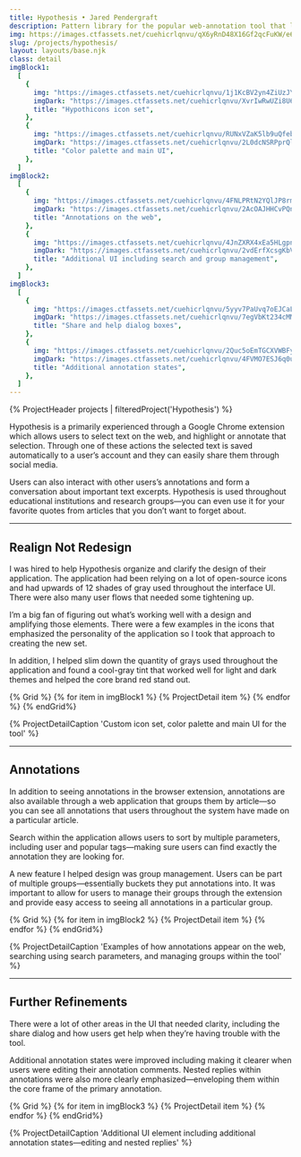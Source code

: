 ```yaml
---
title: Hypothesis • Jared Pendergraft
description: Pattern library for the popular web-annotation tool that lets you annotate the web, with anyone, anywhere
img: https://images.ctfassets.net/cuehicrlqnvu/qX6yRnD48X16Gf2qcFuKW/e69e79b7d131ed0b9d1e375d31ecffbc/hypothesis-feature-light.jpg?h=630&w=1200&fit=fill&f=face
slug: /projects/hypothesis/
layout: layouts/base.njk
class: detail
imgBlock1:
  [
    {
      img: "https://images.ctfassets.net/cuehicrlqnvu/1j1KcBV2yn4ZiUzJY0oRit/269bdde9967579dda9adffcea58485e9/hypothesis-1-light.svg",
      imgDark: "https://images.ctfassets.net/cuehicrlqnvu/XvrIwRwUZi8U6IH1GxX18/024f581b438f89e40182e188798112e7/hypothesis-1-dark.svg",
      title: "Hypothicons icon set",
    },
    {
      img: "https://images.ctfassets.net/cuehicrlqnvu/RUNxVZaK5lb9uQfebmORL/2e1e0e28b8efd520e73159d26e3aab29/hypothesis-2-light.svg",
      imgDark: "https://images.ctfassets.net/cuehicrlqnvu/2L0dcNSRPprQlybFxTjkKV/457518569f9fd4ec17b088bbec44852d/hypothesis-2-dark.svg",
      title: "Color palette and main UI",
    },
  ]
imgBlock2:
  [
    {
      img: "https://images.ctfassets.net/cuehicrlqnvu/4FNLPRtN2YQlJP8rmJEwxg/3bf21fc5f4727c3dfb172563ad23a295/hypothesis-3-light.svg",
      imgDark: "https://images.ctfassets.net/cuehicrlqnvu/2AcOAJHHCvPQn0qvmPvnTZ/bb3a98c3b5a4ab0d1ac5ecd5104789a5/hypothesis-3-dark.svg",
      title: "Annotations on the web",
    },
    {
      img: "https://images.ctfassets.net/cuehicrlqnvu/4JnZXRX4xEa5HLgpnIVZm2/31a4d454265705f1ba326a5c02d86bba/hypothesis-4-light.svg",
      imgDark: "https://images.ctfassets.net/cuehicrlqnvu/2vdErfXcsgKbVqiMznXzp4/4ce015dfc6a26d85a58e14f2c3cb06d4/hypothesis-4-dark.svg",
      title: "Additional UI including search and group management",
    },
  ]
imgBlock3:
  [
    {
      img: "https://images.ctfassets.net/cuehicrlqnvu/5yyv7PaUvq7oEJCaLEnRZM/a93409db1f6e896f03eb709cc4d441bc/hypothesis-5-light.svg",
      imgDark: "https://images.ctfassets.net/cuehicrlqnvu/7egVbKt234cMMeMponsIPp/d35e6207863663a576b40c954733e768/hypothesis-5-dark.svg",
      title: "Share and help dialog boxes",
    },
    {
      img: "https://images.ctfassets.net/cuehicrlqnvu/2Quc5oEmTGCXVWBFyJPbIg/fcb59aed6585990d5e7414d71bc34041/hypothesis-6-light.svg",
      imgDark: "https://images.ctfassets.net/cuehicrlqnvu/4FVMO7ESJ6q0uAiHUDYoSj/503a0c99ab7581e441ddcc5ca8305302/hypothesis-6-dark.svg",
      title: "Additional annotation states",
    },
  ]
---
```


{% ProjectHeader projects |  filteredProject('Hypothesis') %}

Hypothesis is a primarily experienced through a Google Chrome extension which allows users to select text on the web, and highlight or annotate that selection. Through one of these actions the selected text is saved automatically to a user’s account and they can easily share them through social media.

Users can also interact with other users’s annotations and form a conversation about important text excerpts. Hypothesis is used throughout educational institutions and research groups—you can even use it for your favorite quotes from articles that you don’t want to forget about.

---

## Realign Not Redesign

I was hired to help Hypothesis organize and clarify the design of their application. The application had been relying on a lot of open-source icons and had upwards of 12 shades of gray used throughout the interface UI. There were also many user flows that needed some tightening up.

I’m a big fan of figuring out what’s working well with a design and amplifying those elements. There were a few examples in the icons that emphasized the personality of the application so I took that approach to creating the new set.

In addition, I helped slim down the quantity of grays used throughout the application and found a cool-gray tint that worked well for light and dark themes and helped the core brand red stand out.

{% Grid %}
{% for item in imgBlock1 %}
{% ProjectDetail item %}
{% endfor %}
{% endGrid%}

{% ProjectDetailCaption 'Custom icon set, color palette and main UI for the tool' %}

---

## Annotations

In addition to seeing annotations in the browser extension, annotations are also available through a web application that groups them by article—so you can see all annotations that users throughout the system have made on a particular article.

Search within the application allows users to sort by multiple parameters, including user and popular tags—making sure users can find exactly the annotation they are looking for.

A new feature I helped design was group management. Users can be part of multiple groups—essentially buckets they put annotations into. It was important to allow for users to manage their groups through the extension and provide easy access to seeing all annotations in a particular group.

{% Grid %}
{% for item in imgBlock2 %}
{% ProjectDetail item %}
{% endfor %}
{% endGrid%}

{% ProjectDetailCaption 'Examples of how annotations appear on the web, searching using search parameters, and managing groups within the tool' %}

---

## Further Refinements

There were a lot of other areas in the UI that needed clarity, including the share dialog and how users get help when they’re having trouble with the tool.

Additional annotation states were improved including making it clearer when users were editing their annotation comments. Nested replies within annotations were also more clearly emphasized—enveloping them within the core frame of the primary annotation.

{% Grid %}
{% for item in imgBlock3 %}
{% ProjectDetail item %}
{% endfor %}
{% endGrid%}

{% ProjectDetailCaption 'Additional UI element including additional annotation states—editing and nested replies' %}
